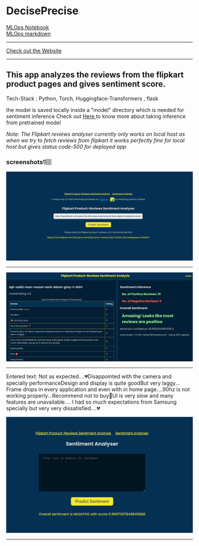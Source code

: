 # DecisePrecise

<a href="https://github.com/ishaq88/flipkart-product-reviews-sentiment-analysis/blob/main/MLOps-sentiment-model/MLops%20orchestration.ipynb"> MLOps Notebook </a>
</br>
<a href="https://github.com/ishaq88/flipkart-product-reviews-sentiment-analysis/blob/main/MLOps-sentiment-model/MLOps.md">MLOps markdown </a>
****
<a href="http://65.0.138.126:5050/"> Check out the Website  </a>
****

## This app analyzes the reviews from the flipkart product pages and gives sentiment score.

Tech-Stack : Python, Torch, Huggingface-Transformers , flask

the model is saved locally inside a "model" directory which is needed for sentiment inference Check out <a href="https://huggingface.co/cardiffnlp/twitter-roberta-base-sentiment-latest"> Here </a> to know more about taking inference from pretrained model

*Note: The Flipkart reviews analyser currently only works on local host as when we try to fetch reviews from flipkart it works perfectly fine for local host but gives status code-500 for deployed app*

### screenshots👇🏼

<img src="static/demo1.jpeg" alt="Home Page">

****

<img src="static/demo2.jpeg" alt="Output Page">

****

Entered text: Not as expected....💔Disappointed with the camera and specially performanceDesign and display is quite goodBut very laggy... Frame drops in every application and even with in home page....90hz is not working properly...Recommend not to buy📵UI is very slow and many features are unavailable.... I had so much expectations from Samsung specially but very very dissatisfied....💔

<img src="static/demo3.jpeg" alt="Sentiment Page">

****
